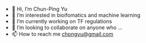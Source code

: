 - 👋 Hi, I’m Chun-Ping Yu
- 👀 I’m interested in bioifomatics and machine learning
- 🌱 I’m currently working on TF regulations
- 💞️ I’m looking to collaborate on anyone who ...
- 📫 How to reach me chpngyu@gmail.com

<!---
chpngyu/chpngyu is a ✨ special ✨ repository because its `README.md` (this file) appears on your GitHub profile.
You can click the Preview link to take a look at your changes.
--->
